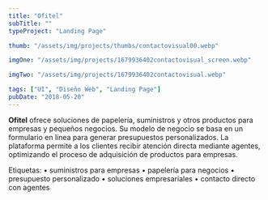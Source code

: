 ```yaml
---
title: "Ofitel"
subTitle: ""
typeProject: "Landing Page"

thumb: "/assets/img/projects/thumbs/contactovisual00.webp"

imgOne: "/assets/img/projects/1679936402contactovisual_screen.webp"

imgTwo: "/assets/img/projects/1679936402contactovisual.webp"

tags: ["UI", "Diseño Web", "Landing Page"]
pubDate: "2018-05-20"
---
```



**Ofitel** ofrece soluciones de papelería, suministros y otros productos para empresas y pequeños negocios. Su modelo de negocio se basa en un formulario en línea para generar presupuestos personalizados. La plataforma permite a los clientes recibir atención directa mediante agentes, optimizando el proceso de adquisición de productos para empresas.

Etiquetas:
	•	suministros para empresas
	•	papelería para negocios
	•	presupuesto personalizado
	•	soluciones empresariales
	•	contacto directo con agentes